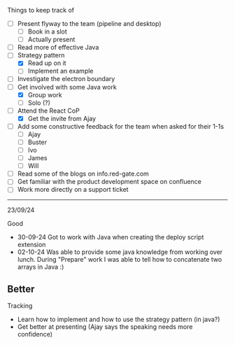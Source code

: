 Things to keep track of

- [ ] Present flyway to the team (pipeline and desktop)
	- [ ] Book in a slot
	- [ ] Actually present
- [ ] Read more of effective Java
- [ ] Strategy pattern
	- [x] Read up on it
	- [ ] Implement an example
- [ ] Investigate the electron boundary
- [ ] Get involved with some Java work
	- [x] Group work
	- [ ] Solo (?)
- [ ] Attend the React CoP
	- [x] Get the invite from Ajay
- [ ] Add some constructive feedback for the team when asked for their 1-1s
	- [ ] Ajay
	- [ ] Buster
	- [ ] Ivo
	- [ ] James
	- [ ] Will
- [ ] Read some of the blogs on info.red-gate.com
- [ ] Get familiar with the product development space on confluence
- [ ] Work more directly on a support ticket
____
23/09/24

Good
- 30-09-24 Got to work with Java when creating the deploy script extension
- 02-10-24 Was able to provide some java knowledge from working over lunch. During "Prepare" work I was able to tell how to concatenate two arrays in Java :)

Better
- 

Tracking
- Learn how to implement and how to use the strategy pattern (in java?)
- Get better at presenting (Ajay says the speaking needs more confidence)